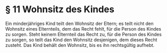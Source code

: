 # § 11 Wohnsitz des Kindes
Ein minderjähriges Kind teilt den Wohnsitz der Eltern; es teilt nicht den Wohnsitz eines Elternteils, dem das Recht fehlt, für die Person des Kindes zu sorgen. Steht keinem Elternteil das Recht zu, für die Person des Kindes zu sorgen, so teilt das Kind den Wohnsitz desjenigen, dem dieses Recht zusteht. Das Kind behält den Wohnsitz, bis es ihn rechtsgültig aufhebt.